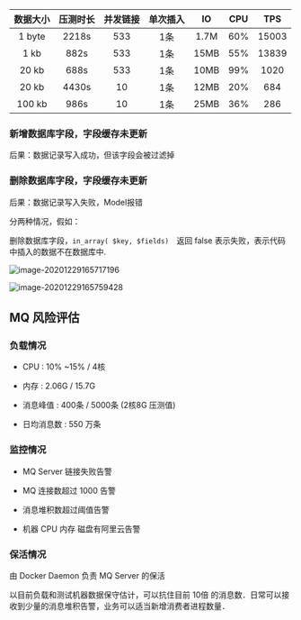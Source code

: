 | 数据大小 | 压测时长 | 并发链接 | 单次插入 |  IO  | CPU  |  TPS  |
| :------: | :------: | :------: | :------: | :--: | :--: | :---: |
|  1 byte  |  2218s   |   533    |   1条    | 1.7M | 60%  | 15003 |
|   1 kb   |   882s   |   533    |   1条    | 15MB | 55%  | 13839 |
|  20 kb   |   688s   |   533    |   1条    | 10MB | 99%  | 1020  |
|  20 kb   |  4430s   |    10    |   1条    | 12MB | 20%  |  684  |
|  100 kb  |   986s   |    10    |   1条    | 25MB | 36%  |  286  |


### 新增数据库字段，字段缓存未更新

后果：数据记录写入成功，但该字段会被过滤掉

### 删除数据库字段，字段缓存未更新

后果：数据记录写入失败，Model报错

分两种情况，假如：

删除数据库字段，`in_array( $key, $fields)`　返回 false 表示失败，表示代码中插入的数据不在数据库中.

![image-20201229165717196](/home/link/.config/Typora/typora-user-images/image-20201229165717196.png)



![image-20201229165759428](/home/link/.config/Typora/typora-user-images/image-20201229165759428.png)



## MQ 风险评估

### 负载情况

- CPU : 10% ~15% / 4核

- 内存 : 2.06G / 15.7G

- 消息峰值 : 400条 / 5000条 (2核8G 压测值)

- 日均消息数 : 550 万条

### 监控情况

- MQ Server 链接失败告警

- MQ 连接数超过 1000 告警

- 消息堆积数超过阈值告警
- 机器 CPU 内存 磁盘有阿里云告警

### 保活情况

由 Docker Daemon 负责 MQ Server 的保活

以目前负载和测试机器数据保守估计，可以抗住目前 10倍 的消息数．日常可以接收到少量的消息堆积告警，业务可以适当新增消费者进程数量．

























